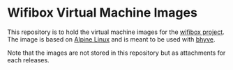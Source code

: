 # Wifibox Virtual Machine Images

This repository is to hold the virtual machine images for the
[wifibox project](https://github.com/pgj/freebsd-wifibox).  The image is
based on [Alpine Linux](https://alpinelinux.org/) and is meant to be used
with [bhyve](https://wiki.freebsd.org/bhyve).

Note that the images are not stored in this repository but as attachments
for each releases.

